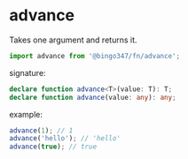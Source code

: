 # advance

Takes one argument and returns it.

```javascript
import advance from '@bingo347/fn/advance';
```

signature:

```typescript
declare function advance<T>(value: T): T;
declare function advance(value: any): any;
```

example:

```javascript
advance(1); // 1
advance('hello'); // 'hello'
advance(true); // true
```
